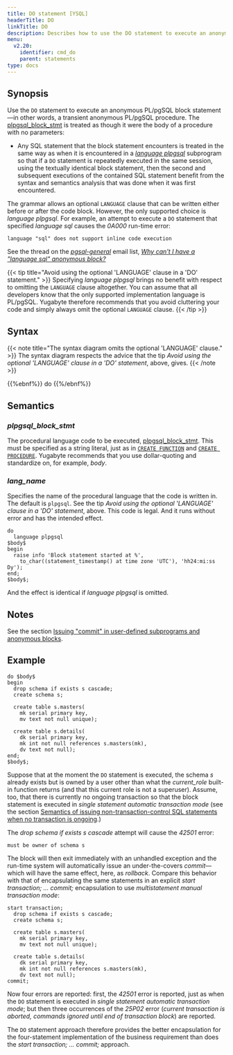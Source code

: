 ```yaml
---
title: DO statement [YSQL]
headerTitle: DO
linkTitle: DO
description: Describes how to use the DO statement to execute an anonymous PL/pgSQL block statement—in other words, a transient anonymous PL/pgSQL procedure.
menu:
  v2.20:
    identifier: cmd_do
    parent: statements
type: docs
---
```


## Synopsis

Use the `DO` statement to execute an anonymous PL/pgSQL block statement—in other words, a transient anonymous PL/pgSQL procedure. The [plpgsql_block_stmt](../../../syntax_resources/grammar_diagrams/#plpgsql-block-stmt) is treated as though it were the body of a procedure with no parameters:

- Any SQL statement that the block statement encounters is treated in the same way as when it is encountered in a _[language plpgsql](../../../user-defined-subprograms-and-anon-blocks/language-plpgsql-subprograms/)_ subprogram so that if a `DO` statement is repeatedly executed in the same session, using the textually identical block statement, then the second and subsequent executions of the contained SQL statement benefit from the syntax and semantics analysis that was done when it was first encountered.

The grammar allows an optional `LANGUAGE` clause that can be written either before or after the code block. However, the only supported choice is _language plpgsql_. For example, an attempt to execute a `DO` statement that specified _language sql_ causes the _0A000_ run-time error:

```output
language "sql" does not support inline code execution
```

See the thread on the _[pgsql-general](mailto:pgsql-general@lists.postgresql.org)_ email list, _[Why can't I have a "language sql" anonymous block?](https://www.postgresql.org/message-id/C9838A29-8C84-4F68-9C41-5CB4665911E5@yugabyte.com)_

{{< tip title="Avoid using the optional 'LANGUAGE' clause in a 'DO' statement." >}}
Specifying _language plpgsql_ brings no benefit with respect to omitting the `LANGUAGE` clause altogether. You can assume that all developers know that the only supported implementation language is PL/pgSQL. Yugabyte therefore recommends that you avoid cluttering your code and simply always omit the optional `LANGUAGE` clause.
{{< /tip >}}


## Syntax

{{< note title="The syntax diagram omits the optional 'LANGUAGE' clause." >}}
The syntax diagram respects the advice that the tip _Avoid using the optional 'LANGUAGE' clause in a 'DO' statement_, above, gives.
{{< /note >}}

{{%ebnf%}}
  do
{{%/ebnf%}}

## Semantics

### *plpgsql_block_stmt*
The procedural language code to be executed, [plpgsql_block_stmt](../../../syntax_resources/grammar_diagrams/#plpgsql-block-stmt). This must be specified as a string literal, just as in [`CREATE FUNCTION`](../ddl_create_function) and  [`CREATE PROCEDURE`](../ddl_create_procedure). Yugabyte recommends that you use dollar-quoting and standardize on, for example, _$body$_.

### *lang_name*
Specifies the name of the procedural language that the code is written in. The default is `plpgsql`. See the tip _Avoid using the optional 'LANGUAGE' clause in a 'DO' statement_, above. This code is legal. And it runs without error and has the intended effect.

```plpgsql
do
  language plpgsql
$body$
begin
  raise info 'Block statement started at %',
    to_char((statement_timestamp() at time zone 'UTC'), 'hh24:mi:ss Dy');
end;
$body$;
```

And the effect is identical if _language plpgsql_ is omitted.

## Notes

See the section [Issuing "commit" in user-defined subprograms and anonymous blocks](../../../user-defined-subprograms-and-anon-blocks/commit-in-user-defined-subprograms/).

## Example

```plpgsql
do $body$
begin
  drop schema if exists s cascade;
  create schema s;

  create table s.masters(
    mk serial primary key,
    mv text not null unique);

  create table s.details(
    dk serial primary key,
    mk int not null references s.masters(mk),
    dv text not null);
end;
$body$;
```

Suppose that at the moment the `DO` statement is executed, the schema _s_ already exists but is owned by a user other than what the _current_role_ built-in function returns (and that this current role is not a superuser). Assume, too, that there is currently no ongoing transaction so that the block statement is executed in _single statement automatic transaction mode_ (see the section [Semantics of issuing non-transaction-control SQL statements when no transaction is ongoing](../../../txn-model-for-top-level-sql/#semantics-of-issuing-non-transaction-control-sql-statements-when-no-transaction-is-ongoing).)

 The _drop schema if exists s cascade_ attempt will cause the _42501_ error:

```output
must be owner of schema s
```

The block will then exit immediately with an unhandled exception and the run-time system will automatically issue an under-the-covers _commit_—which will have the same effect, here, as _rollback_. Compare this behavior with that of encapsulating the same statements in an explicit _start transaction; ... commit;_ encapsulation to use _multistatement manual transaction mode_:

```plpgsql
start transaction;
  drop schema if exists s cascade;
  create schema s;

  create table s.masters(
    mk serial primary key,
    mv text not null unique);

  create table s.details(
    dk serial primary key,
    mk int not null references s.masters(mk),
    dv text not null);
commit;
```

Now four errors are reported: first, the _42501_ error is reported, just as when the `DO` statement is executed in _single statement automatic transaction mode_; but then three occurrences of the _25P02_ error (_current transaction is aborted, commands ignored until end of transaction block_) are reported.

The `DO` statement approach therefore provides the better encapsulation for the four-statement implementation of the business requirement than does the _start transaction; ... commit;_ approach.

